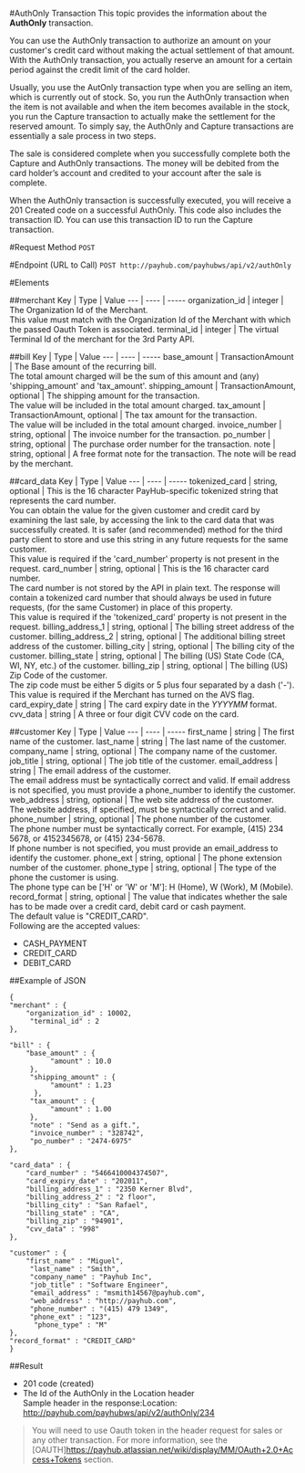 #AuthOnly Transaction
This topic provides the information about the **AuthOnly** transaction.

You can use the AuthOnly transaction to authorize an amount on your customer's credit card without making the actual settlement of that amount. With the AuthOnly transaction, you actually reserve an amount for a certain period against the credit limit of the card holder.

Usually, you use the AutOnly transaction type when you are selling an item, which is currently out of stock. So, you run the AuthOnly transaction when the item is not available and when the item becomes available in the stock, you run the Capture transaction to actually make the settlement for the reserved amount. To simply say, the AuthOnly and Capture transactions are essentially a sale process in two steps.

The sale is considered complete when you successfully complete both the Capture and AuthOnly transactions. The money will be debited from the card holder’s account and credited to your account after the sale is complete.

When the AuthOnly transaction is successfully executed, you will receive a 201 Created code on a successful AuthOnly. This code also includes the transaction ID. You can use this transaction ID to run the Capture transaction.

#Request Method
`POST`

#Endpoint (URL to Call)
`POST http://payhub.com/payhubws/api/v2/authOnly`

#Elements

##merchant
Key | Type | Value
--- | ---- | -----
organization_id | integer | The Organization Id of the Merchant. <br>This value must match with the Organization Id of the Merchant with which the passed Oauth Token is associated.
terminal_id | integer | The virtual Terminal Id of the merchant for the 3rd Party API.

##bill
Key | Type | Value
--- | ---- | -----
base_amount | TransactionAmount | The Base amount of the recurring bill. <br>The total amount charged will be the sum of this amount and (any) 'shipping_amount' and 'tax_amount'.
shipping_amount | TransactionAmount, optional | The shipping amount for the transaction. <br>The value will be included in the total amount charged.
tax_amount | TransactionAmount, optional | The tax amount for the transaction. <br>The value will be included in the total amount charged.
invoice_number | string, optional | The invoice number for the transaction.
po_number | string, optional | The purchase order number for the transaction.
note | string, optional | A free format note for the transaction. The note will be read by the merchant.

##card_data
Key | Type | Value
--- | ---- | -----
tokenized_card | string, optional | This is the 16 character PayHub-specific tokenized string that represents the card number.<br>You can obtain the value for the given customer and credit card by examining the last sale, by accessing the link to the card data that was successfully created. It is safer (and recommended) method for the third party client to store and use this string in any future requests for the same customer. <br>This value is required if the 'card_number' property is not present in the request.
card_number | string, optional | This is the 16 character card number. <br>The card number is not stored by the API in plain text. The response will contain a tokenized card number that should always be used in future requests, (for the same Customer) in place of this property. <br>This value is required if the 'tokenized_card' property is not present in the request.
billing_address_1 | string, optional | The billing street address of the customer.
billing_address_2 | string, optional | The additional billing street address of the customer.
billing_city | string, optional | The billing city of the customer.
billing_state | string, optional | The billing (US) State Code (CA, WI, NY, etc.) of the customer.
billing_zip | string, optional | The billing (US) Zip Code of the customer. <br> The zip code must be either 5 digits or 5 plus four separated by a dash ('-').<br> This value is required if the Merchant has turned on the AVS flag.
card_expiry_date | string | The card expiry date in the _YYYYMM_ format.
cvv_data | string | A three or four digit CVV code on the card.

##customer
Key | Type | Value
--- | ---- | -----
first_name | string | The first name of the customer.
last_name | string | The last name of the customer.
company_name | string, optional | The company name of the customer.
job_title | string, optional | The job title of the customer.
email_address | string | The email address of the customer. <br>The email address must be syntactically correct and valid. If email address is not specified, you must provide a phone_number to identify the customer.
web_address | string, optional | The web site address of the customer. <br>The website address, if specified, must be syntactically correct and valid.
phone_number | string, optional | The phone number of the customer. <br>The phone number must be syntactically correct. For example, (415) 234 5678, or 4152345678, or (415) 234-5678. <br>If phone number is not specified, you must provide an email_address to identify the customer.
phone_ext | string, optional | The phone extension number of the customer.
phone_type | string, optional | The type of the phone the customer is using. <br>The phone type can be ['H' or 'W' or 'M']: H (Home), W (Work), M (Mobile).
record_format | string, optional | The value that indicates whether the sale has to be made over a credit card, debit card or cash payment. <br>The default value is "CREDIT_CARD". <br>Following are the accepted values:<ul><li>CASH_PAYMENT</li><li>CREDIT_CARD</li><li>DEBIT_CARD</li></ul>

##Example of JSON
```
{
"merchant" : {
    "organization_id" : 10002,
     "terminal_id" : 2
},

"bill" : {
    "base_amount" : {
          "amount" : 10.0
     },
     "shipping_amount" : {
          "amount" : 1.23
      },
     "tax_amount" : {
          "amount" : 1.00
     },
     "note" : "Send as a gift.",
     "invoice_number" : "328742",
     "po_number" : "2474-6975"
},

"card_data" : {
    "card_number" : "5466410004374507",
    "card_expiry_date" : "202011",
    "billing_address_1" : "2350 Kerner Blvd",
    "billing_address_2" : "2 floor",
    "billing_city" : "San Rafael",
    "billing_state" : "CA",
    "billing_zip" : "94901",
    "cvv_data" : "998"
},

"customer" : {
    "first_name" : "Miguel",
     "last_name" : "Smith",
     "company_name" : "Payhub Inc",
     "job_title" : "Software Engineer",
     "email_address" : "msmith14567@payhub.com",
     "web_address" : "http://payhub.com",
     "phone_number" : "(415) 479 1349",
     "phone_ext" : "123",
      "phone_type" : "M"
},
"record_format" : "CREDIT_CARD"
}
```
##Result
* 201 code (created)
* The Id of the AuthOnly in the Location header <br>Sample header in the response:Location: http://payhub.com/payhubws/api/v2/authOnly/234

> You will need to use Oauth token in the header request for sales or any other transaction. For more information, see the [OAUTH]https://payhub.atlassian.net/wiki/display/MM/OAuth+2.0+Access+Tokens section.
